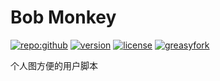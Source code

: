 # Bob Monkey

[![repo:github](https://img.shields.io/badge/repo-github-0EA5E9)](https://github.com/yunsii/bob-monkey) [![version](https://img.shields.io/github/v/release/yunsii/bob-monkey?label=version&sort=semver&color=0EA5E9)](https://github.com/yunsii/bob-monkey/releases/latest) [![license](https://img.shields.io/github/license/yunsii/bob-monkey?color=0EA5E9)](https://github.com/yunsii/bob-monkey/blob/master/LICENSE) [![greasyfork](https://img.shields.io/badge/greasyfork-install-0EA5E9)](https://greasyfork.org/scripts/550158-bob-monkey)

个人图方便的用户脚本
